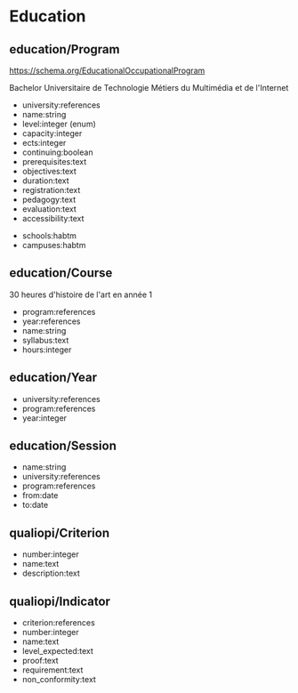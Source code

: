 # Education

## education/Program

https://schema.org/EducationalOccupationalProgram

Bachelor Universitaire de Technologie Métiers du Multimédia et de l'Internet

- university:references
- name:string
- level:integer (enum)
- capacity:integer
- ects:integer
- continuing:boolean
- prerequisites:text
- objectives:text
- duration:text
- registration:text
- pedagogy:text
- evaluation:text
- accessibility:text
+ schools:habtm
+ campuses:habtm

## education/Course

30 heures d'histoire de l'art en année 1

- program:references
- year:references
- name:string
- syllabus:text
- hours:integer

## education/Year

- university:references
- program:references
- year:integer

## education/Session

- name:string
- university:references
- program:references
- from:date
- to:date

## qualiopi/Criterion

- number:integer
- name:text
- description:text

## qualiopi/Indicator
- criterion:references
- number:integer
- name:text
- level_expected:text
- proof:text
- requirement:text
- non_conformity:text
